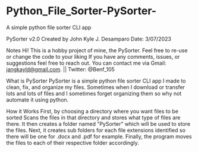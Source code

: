 # Python_File_Sorter-PySorter-
A simple python file sorter CLI app

PySorter v2.0
Created by John Kyle J. Desamparo     Date: 3/07/2023

Notes
Hi! This is a hobby project of mine, the PySorter. Feel free to re-use or change the code to your liking
If you have any comments, issues, or suggestions feel free to reach out.
You can contact me via Gmail: jangkayld@gmail.com. || Twitter: @Benf_105

What is PySorter
PySorter is a simple python file sorter CLI app I made to clean, fix, and organize my files. Sometimes when I download or transfer
lots and lots of files and I sometimes forget organizing them so why not automate it using python.

How it Works
First, by choosing a directory where you want files to be sorted
Scans the files in that directory and stores what type of files are there.
It then creates a folder named "PySorter" which will be used to store the files.
Next, it creates sub folders for each file extensions identified so there will be one for .docx and .pdf for example.
Finally, the program moves the files to each of their respective folder accordingly.
